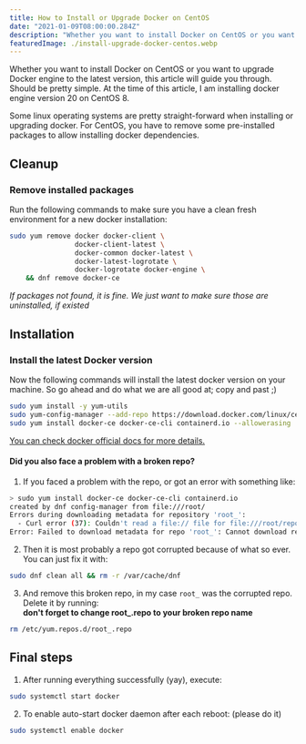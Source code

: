 ```yaml
---
title: How to Install or Upgrade Docker on CentOS
date: "2021-01-09T08:00:00.284Z"
description: "Whether you want to install Docker on CentOS or you want to upgrade Docker engine to the latest version, this article will guide you through."
featuredImage: ./install-upgrade-docker-centos.webp
---
```


Whether you want to install Docker on CentOS or you want to upgrade Docker engine to the latest version, this article
will guide you through. Should be pretty simple. At the time of this article, I am installing docker engine version 20
on CentOS 8.

Some linux operating systems are pretty straight-forward when installing or upgrading docker. For CentOS, you have to
remove some pre-installed packages to allow installing docker dependencies.

## Cleanup
### Remove installed packages
Run the following commands to make sure you have a clean fresh environment for a new docker installation: 
```bash
sudo yum remove docker docker-client \
                docker-client-latest \
                docker-common docker-latest \
                docker-latest-logrotate \
                docker-logrotate docker-engine \
    && dnf remove docker-ce
```
*If packages not found, it is fine. We just want to make sure those are uninstalled, if existed*

## Installation
### Install the latest Docker version
Now the following commands will install the latest docker version on your machine. So go ahead and do what we are all
good at; copy and past ;) 
```bash
sudo yum install -y yum-utils  
sudo yum-config-manager --add-repo https://download.docker.com/linux/centos/docker-ce.repo
sudo yum install docker-ce docker-ce-cli containerd.io --allowerasing
```
[You can check docker official docs for more details.](https://docs.docker.com/engine/install/centos/)

#### Did you also face a problem with a broken repo?
1. If you faced a problem with the repo, or got an error with something like:

```bash
> sudo yum install docker-ce docker-ce-cli containerd.io
created by dnf config-manager from file:///root/                                                                                                                                    0.0  B/s |   0  B     00:00
Errors during downloading metadata for repository 'root_':
  - Curl error (37): Couldn't read a file:// file for file:///root/repodata/repomd.xml [Couldn't open file /root/repodata/repomd.xml]
Error: Failed to download metadata for repo 'root_': Cannot download repomd.xml: Cannot download repodata/repomd.xml: All mirrors were tried
```

2. Then it is most probably a repo got corrupted because of what so ever. You can just fix it with:
```bash
sudo dnf clean all && rm -r /var/cache/dnf
```
3. And remove this broken repo, in my case ``root_`` was the corrupted repo. Delete it by running:\
**don't forget to change root_.repo to your broken repo name** 
```bash
rm /etc/yum.repos.d/root_.repo
```

## Final steps
1. After running everything successfully (yay), execute:
```bash 
sudo systemctl start docker
```

2. To enable auto-start docker daemon after each reboot: (please do it)
```bash
sudo systemctl enable docker
```
